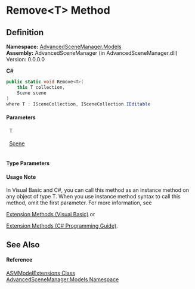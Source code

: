 # Remove&lt;T&gt; Method




## Definition
**Namespace:** <a href="N_AdvancedSceneManager_Models.md">AdvancedSceneManager.Models</a>  
**Assembly:** AdvancedSceneManager (in AdvancedSceneManager.dll) Version: 0.0.0.0

**C#**
``` C#
public static void Remove<T>(
	this T collection,
	Scene scene
)
where T : ISceneCollection, ISceneCollection.IEditable

```



#### Parameters
<dl><dt>  T</dt><dd> </dd><dt>  <a href="T_AdvancedSceneManager_Models_Scene.md">Scene</a></dt><dd> </dd></dl>

#### Type Parameters
<dl><dt /><dd /></dl>

#### Usage Note
In Visual Basic and C#, you can call this method as an instance method on any object of type T. When you use instance method syntax to call this method, omit the first parameter. For more information, see <a href="https://docs.microsoft.com/dotnet/visual-basic/programming-guide/language-features/procedures/extension-methods" target="_blank" rel="noopener noreferrer">

Extension Methods (Visual Basic)</a> or <a href="https://docs.microsoft.com/dotnet/csharp/programming-guide/classes-and-structs/extension-methods" target="_blank" rel="noopener noreferrer">

Extension Methods (C# Programming Guide)</a>.

## See Also


#### Reference
<a href="T_AdvancedSceneManager_Models_ASMModelExtensions.md">ASMModelExtensions Class</a>  
<a href="N_AdvancedSceneManager_Models.md">AdvancedSceneManager.Models Namespace</a>  
